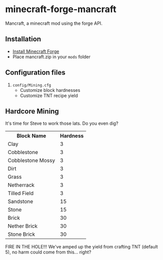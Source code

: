 # minecraft-forge-mancraft

Mancraft, a minecraft mod using the forge API.

## Installation

 - [Install Minecraft Forge](http://www.minecraftforge.net/wiki/Installation/Universal)
 - Place mancraft.zip in your `mods` folder

## Configuration files

1. `config/Mining.cfg`
    - Customize block hardnesses
    - Customize TNT recipe yield

## Hardcore Mining

It's time for Steve to work those lats. Do you even dig?

<table>
    <tr>
        <th>Block Name</th>
        <th>Hardness</th>
    </tr>
    <tr>
        <td>Clay</td>
        <td>3</td>
    </tr>
    <tr>
        <td>Cobblestone</td>
        <td>3</td>
    </tr>
    <tr>
        <td>Cobblestone Mossy</td>
        <td>3</td>
    </tr>
    <tr>
        <td>Dirt</td>
        <td>3</td>
    </tr>
    <tr>
        <td>Grass</td>
        <td>3</td>
    </tr>
    <tr>
        <td>Netherrack</td>
        <td>3</td>
    </tr>
    <tr>
        <td>Tilled Field</td>
        <td>3</td>
    </tr>
    <tr>
        <td>Sandstone</td>
        <td>15</td>
    </tr>
    <tr>
        <td>Stone</td>
        <td>15</td>
    </tr>
    <tr>
        <td>Brick</td>
        <td>30</td>
    </tr>
    <tr>
        <td>Nether Brick</td>
        <td>30</td>
    </tr>
    <tr>
        <td>Stone Brick</td>
        <td>30</td>
    </tr>
</table>

FIRE IN THE HOLE!!! We've amped up the yield from crafting TNT (default 5), no harm could come from this... right?